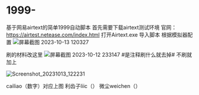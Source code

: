# 1999-
基于网易airtext的简单1999自动脚本
首先需要下载airtext测试环境
官网：https://airtest.netease.com/index.html
打开Airtext.exe
导入脚本
根据模拟器配置
![屏幕截图 2023-10-13 120327](https://github.com/cllxc/1999-/assets/106934853/4f88165c-e275-4172-b70c-259d47c0388c)

刷的材料改这里
![屏幕截图 2023-10-12 233147](https://github.com/cllxc/1999-/assets/106934853/8308be09-71f6-482f-9f8d-ec2a47de0ffd)
#是注释刷什么就去掉#
不刷就加上

![Screenshot_20231013_122231](https://github.com/cllxc/1999-/assets/106934853/25d0cdff-45c6-42e2-a0f1-998aefed8ae8)

cailiao（数字）对应上图
利齿子liic（）
微尘weichen（）
